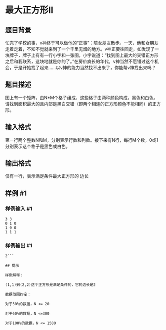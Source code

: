 # 最大正方形II

## 题目背景

忙完了学校的事，v神终于可以做他的“正事”：陪女朋友散步。一天，他和女朋友走着走着，不知不觉就来到了一个千里无烟的地方。v神正要往回走，如发现了一块牌子，牌子上有有一行小字和一张图，小字说道：“找到图上最大的交错正方形之后和我联系，这块地就是你的了。”在房价疯长的年代，v神当然不愿错过这个机会，于是开始找了起来……以v神的能力当然找不出来了，你能帮v神找出来吗？


## 题目描述

图上有一个矩阵，由N\*M个格子组成，这些格子由两种颜色构成，黑色和白色。请找到面积最大的且内部是黑白交错（即两个相连的正方形颜色不能相同）的正方形。


## 输入格式

第一行两个整数N和M，分别表示行数和列数。接下来有N行，每行M个数，0或1分别表示这个格子是黑色或白色。


## 输出格式

仅有一行，表示满足条件最大正方形的 边长


## 样例 #1

### 样例输入 #1
```
3 3
0 1 0
1 0 0
1 1 1
```

### 样例输出 #1

```
2```

## 提示

样例解释：

(1,1)到(2,2)这个正方形是满足条件的，它的边长是2

数据范围约定：

对于30%的数据，N <= 20

对于60%的数据，N <=300

对于100%的数据，N <= 1500

